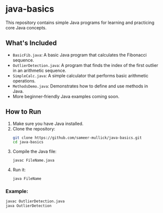 # java-basics

This repository contains simple Java programs for learning and practicing core Java concepts.

## What's Included
- `BasicFib.java`: A basic Java program that calculates the Fibonacci sequence.
- `OutlierDetection.java`: A program that finds the index of the first outlier in an arithmetic sequence.
- `SimpleCalc.java`: A simple calculator that performs basic arithmetic operations.
- `MethodsDemo.java`: Demonstrates how to define and use methods in Java.
- More beginner-friendly Java examples coming soon.

## How to Run
1. Make sure you have Java installed.
2. Clone the repository:
    ```bash
    git clone https://github.com/sameer-mullick/java-basics.git
    cd java-basics
    ```
3. Compile the Java file:
    ```bash
    javac FileName.java
    ```
4. Run it:
    ```bash
    java FileName
    ```

### Example:
```bash
javac OutlierDetection.java
java OutlierDetection

